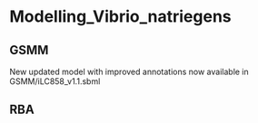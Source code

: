 # Modelling_Vibrio_natriegens

## GSMM

New updated model with improved annotations now available in GSMM/iLC858_v1.1.sbml

## RBA
